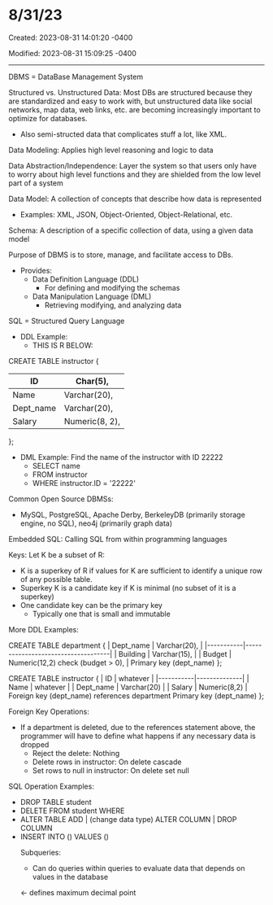 # 8/31/23

Created: 2023-08-31 14:01:20 -0400

Modified: 2023-08-31 15:09:25 -0400

---

DBMS = DataBase Management System



Structured vs. Unstructured Data: Most DBs are structured because they are standardized and easy to work with, but unstructured data like social networks, map data, web links, etc. are becoming increasingly important to optimize for databases.

-   Also semi-structed data that complicates stuff a lot, like XML.



Data Modeling: Applies high level reasoning and logic to data

Data Abstraction/Independence: Layer the system so that users only have to worry about high level functions and they are shielded from the low level part of a system



Data Model: A collection of concepts that describe how data is represented

-   Examples: XML, JSON, Object-Oriented, Object-Relational, etc.

Schema: A description of a specific collection of data, using a given data model



Purpose of DBMS is to store, manage, and facilitate access to DBs.

-   Provides:
    -   Data Definition Language (DDL)
        -   For defining and modifying the schemas
    -   Data Manipulation Language (DML)
        -   Retrieving modifying, and analyzing data



SQL = Structured Query Language

-   DDL Example:
    -   THIS IS R BELOW: 

CREATE TABLE instructor {

| ID        | Char(5),       |
|-----------|----------------|
| Name      | Varchar(20),   |
| Dept_name | Varchar(20),   |
| Salary    | Numeric(8, 2), |
};

-   DML Example: Find the name of the instructor with ID 22222
    -   SELECT name
    -   FROM instructor
    -   WHERE instructor.ID = '22222'



Common Open Source DBMSs:

-   MySQL, PostgreSQL, Apache Derby, BerkeleyDB (primarily storage engine, no SQL), neo4j (primarily graph data)



Embedded SQL: Calling SQL from within programming languages



Keys: Let K be a subset of R:

-   K is a superkey of R if values for K are sufficient to identify a unique row of any possible table.
-   Superkey K is a candidate key if K is minimal (no subset of it is a superkey)
-   One candidate key can be the primary key
    -   Typically one that is small and immutable



More DDL Examples:

CREATE TABLE department {
| Dept_name | Varchar(20),                       |
|-----------|------------------------------------|
| Building  | Varchar(15),                       |
| Budget    | Numeric(12,2) check (budget > 0), |
Primary key (dept_name)
};

CREATE TABLE instructor {
| ID        | whatever     |
|-----------|--------------|
| Name      | whatever     |
| Dept_name | Varchar(20)  |
| Salary    | Numeric(8,2) |
Foreign key (dept_name) references department
Primary key (dept_name)
};



Foreign Key Operations:

-   If a department is deleted, due to the references statement above, the programmer will have to define what happens if any necessary data is dropped
    -   Reject the delete: Nothing
    -   Delete rows in instructor: On delete cascade
    -   Set rows to null in instructor: On delete set null



SQL Operation Examples:

-   DROP TABLE student
-   DELETE FROM student WHERE <condition>
-   ALTER TABLE <table> ADD <column> | (change data type) ALTER COLUMN <column> | DROP COLUMN <column>
-   INSERT INTO <name> (<field names>) VALUES (<field values>)



Subqueries:

-   Can do queries within queries to evaluate data that depends on values in the database





<- defines maximum decimal point
